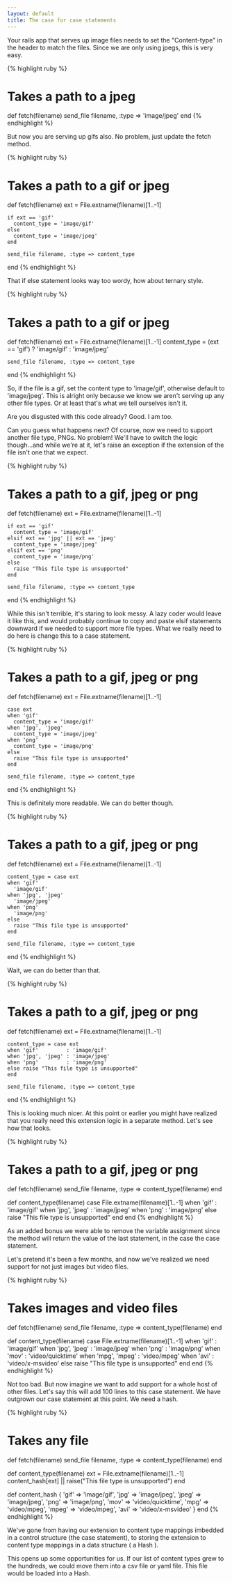 ```yaml
---
layout: default
title: The case for case statements
---
```


Your rails app that serves up image files needs to set the "Content-type"
in the header to match the files. Since we are only using jpegs, this is very easy.

{% highlight ruby %}
  # Takes a path to a jpeg
  def fetch(filename)
    send_file filename, :type => 'image/jpeg'
  end
{% endhighlight %}

But now you are serving up gifs also. No problem, just update the fetch method.

{% highlight ruby %}
  # Takes a path to a gif or jpeg
  def fetch(filename)
    ext = File.extname(filename)[1..-1]

    if ext == 'gif'
      content_type = 'image/gif'
    else
      content_type = 'image/jpeg'
    end
    
    send_file filename, :type => content_type
  end
{% endhighlight %}

That if else statement looks way too wordy, how about ternary style.

{% highlight ruby %}
  # Takes a path to a gif or jpeg
  def fetch(filename)
    ext = File.extname(filename)[1..-1]
    content_type = (ext == 'gif') ? 'image/gif' : 'image/jpeg'
    
    send_file filename, :type => content_type
  end
{% endhighlight %}

So, if the file is a gif, set the content type to 'image/gif', otherwise
default to 'image/jpeg'. This is alright only because we know we aren't serving up
any other file types. Or at least that's what we tell ourselves isn't it.

Are you disgusted with this code already? Good. I am too.

Can you guess what happens next? Of course, now we need to support another
file type, PNGs. No problem! We'll have to switch the logic though...and while
we're at it, let's raise an exception if the extension of the file isn't one that
we expect.

{% highlight ruby %}
  # Takes a path to a gif, jpeg or png
  def fetch(filename)
    ext = File.extname(filename)[1..-1]
    
    if ext == 'gif'
      content_type = 'image/gif'
    elsif ext == 'jpg' || ext == 'jpeg'
      content_type = 'image/jpeg'
    elsif ext == 'png'
      content_type = 'image/png'
    else
      raise "This file type is unsupported"
    end
    
    send_file filename, :type => content_type
  end
{% endhighlight %}

While this isn't terrible, it's staring to look messy. A lazy coder would leave
it like this, and would probably continue to copy and paste elsif statements
downward if we needed to support more file types. What we really need to do here
is change this to a case statement.

{% highlight ruby %}
  # Takes a path to a gif, jpeg or png
  def fetch(filename)
    ext = File.extname(filename)[1..-1]
    
    case ext
    when 'gif'
      content_type = 'image/gif'
    when 'jpg', 'jpeg'
      content_type = 'image/jpeg'
    when 'png'
      content_type = 'image/png'
    else
      raise "This file type is unsupported"
    end
    
    send_file filename, :type => content_type
  end
{% endhighlight %}

This is definitely more readable. We can do better though.

{% highlight ruby %}
  # Takes a path to a gif, jpeg or png
  def fetch(filename)
    ext = File.extname(filename)[1..-1]
    
    content_type = case ext
    when 'gif'
      'image/gif'
    when 'jpg', 'jpeg'
      'image/jpeg'
    when 'png'
      'image/png'
    else
      raise "This file type is unsupported"
    end
    
    send_file filename, :type => content_type
  end
{% endhighlight %}

Wait, we can do better than that.

{% highlight ruby %}
  # Takes a path to a gif, jpeg or png
  def fetch(filename)
    ext = File.extname(filename)[1..-1]
    
    content_type = case ext
    when 'gif'         : 'image/gif'
    when 'jpg', 'jpeg' : 'image/jpeg'
    when 'png'         : 'image/png'
    else raise "This file type is unsupported"
    end
    
    send_file filename, :type => content_type
  end
{% endhighlight %}

This is looking much nicer. At this point or earlier you might have realized
that you really need this extension logic in a separate method. Let's see how
that looks.

{% highlight ruby %}
  # Takes a path to a gif, jpeg or png
  def fetch(filename)
    send_file filename, :type => content_type(filename)
  end
  
  def content_type(filename)
    case File.extname(filename)[1..-1]
    when 'gif'         : 'image/gif'
    when 'jpg', 'jpeg' : 'image/jpeg'
    when 'png'         : 'image/png'
    else raise "This file type is unsupported"
    end
  end
{% endhighlight %}

As an added bonus we were able to remove the variable assignment since the
method will return the value of the last statement, in the case the case statement.

Let's pretend it's been a few months, and now we've
realized we need support for not just images but video files.

{% highlight ruby %}
  # Takes images and video files
  def fetch(filename)
    send_file filename, :type => content_type(filename)
  end
  
  def content_type(filename)
    case File.extname(filename)[1..-1]
    when 'gif'         : 'image/gif'
    when 'jpg', 'jpeg' : 'image/jpeg'
    when 'png'         : 'image/png'
    when 'mov'         : 'video/quicktime'
    when 'mpg', 'mpeg' : 'video/mpeg'
    when 'avi'         : 'video/x-msvideo'
    else raise "This file type is unsupported"
    end
  end
{% endhighlight %}

Not too bad. But now imagine we want to add support for a whole host of other
files. Let's say this will add 100 lines to this case statement. We have outgrown
our case statement at this point. We need a hash.

{% highlight ruby %}
  # Takes any file
  def fetch(filename)
    send_file filename, :type => content_type(filename)
  end
  
  def content_type(filename)
    ext  = File.extname(filename)[1..-1]
    content_hash[ext] || raise("This file type is unsupported")
  end
  
  def content_hash
    {
      'gif'  => 'image/gif',
      'jpg'  => 'image/jpeg',
      'jpeg' => 'image/jpeg',
      'png'  => 'image/png',
      'mov'  => 'video/quicktime',
      'mpg'  => 'video/mpeg',
      'mpeg' => 'video/mpeg',
      'avi'  => 'video/x-msvideo'
    }
  end
{% endhighlight %}

We've gone from having our extension to content type mappings imbedded in a
control structure (the case statement), to storing the extension to content type
mappings in a data structure ( a Hash ).

This opens up some opportunities for us. If our list of content types grew to the
hundreds, we could move them into a csv file or yaml file. This file would
be loaded into a Hash.
